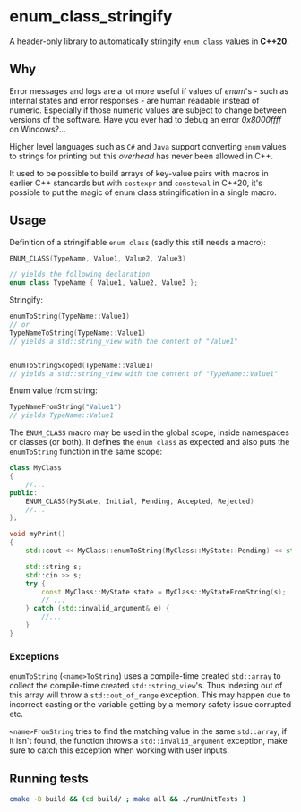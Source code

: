 # enum_class_stringify

A header-only library to automatically stringify `enum class` values in **C++20**.

## Why

Error messages and logs are a lot more useful if values of _enum_'s - such as internal states and error responses - are human readable instead of numeric. Especially if those numeric values are subject to change between versions of the software. Have you ever had to debug an error _0x8000ffff_ on Windows?...

Higher level languages such as `C#` and `Java` support converting `enum` values to strings for printing but this _overhead_ has never been allowed in C++.

It used to be possible to build arrays of key-value pairs with macros in earlier C++ standards but with `costexpr` and `consteval` in C++20, it's possible to put the magic of enum class stringification in a single macro.

## Usage

Definition of a stringifiable `enum class` (sadly this still needs a macro):

```cpp
ENUM_CLASS(TypeName, Value1, Value2, Value3)

// yields the following declaration
enum class TypeName { Value1, Value2, Value3 };
```

Stringify:

```cpp
enumToString(TypeName::Value1)
// or
TypeNameToString(TypeName::Value1)
// yields a std::string_view with the content of "Value1"


enumToStringScoped(TypeName::Value1)
// yields a std::string_view with the content of "TypeName::Value1"
```

Enum value from string:

```cpp
TypeNameFromString("Value1")
// yields TypeName::Value1
```

The `ENUM_CLASS` macro may be used in the global scope, inside namespaces or classes (or both). It defines the `enum class` as expected and also puts the `enumToString` function in the same scope:

```cpp
class MyClass
{
    //...
public:
    ENUM_CLASS(MyState, Initial, Pending, Accepted, Rejected)
    //...
};

void myPrint()
{
    std::cout << MyClass::enumToString(MyClass::MyState::Pending) << std::endl;

    std::string s;
    std::cin >> s;
    try {
        const MyClass::MyState state = MyClass::MyStateFromString(s);
        // ...
    } catch (std::invalid_argument& e) {
        //...
    }
}
```

### Exceptions

`enumToString` (`<name>ToString`) uses a compile-time created `std::array` to collect the compile-time created `std::string_view`'s. Thus indexing out of this array will throw a `std::out_of_range` exception. This may happen due to incorrect casting or the variable getting by a memory safety issue corrupted etc.

`<name>FromString` tries to find the matching value in the same `std::array`, if it isn't found, the function throws a `std::invalid_argument` exception, make sure to catch this exception when working with user inputs.

## Running tests

```sh
cmake -B build && (cd build/ ; make all && ./runUnitTests )
```
